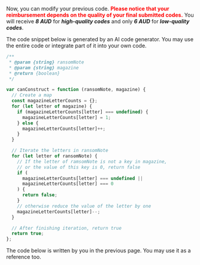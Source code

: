 Now, you can modify your previous code.  <span style="color: red;">**Please notice that your reimbursement depends on the quality of your final submitted codes.**</span> You will receive ***8 AUD*** for ***high-quality codes*** and only ***6 AUD*** for ***low-quality codes***. 



The code snippet below is generated by an AI code generator. You may use the entire code or integrate part of it into your own code. 

```javascript
/**
 * @param {string} ransomNote
 * @param {string} magazine
 * @return {boolean}
 */

var canConstruct = function (ransomNote, magazine) {
  // Create a map
  const magazineLetterCounts = {};
  for (let letter of magazine) {
    if (magazineLetterCounts[letter] === undefined) {
      magazineLetterCounts[letter] = 1;
    } else {
      magazineLetterCounts[letter]++;
    }
  }

  // Iterate the letters in ransomNote
  for (let letter of ransomNote) {
    // If the letter of ramsomNote is not a key in magazine,
    // or the value of this key is 0, return false
    if (
      magazineLetterCounts[letter] === undefined ||
      magazineLetterCounts[letter] === 0
    ) {
      return false;
    }
    // otherwise reduce the value of the letter by one
    magazineLetterCounts[letter]--;
  }

  // After finishing iteration, return true
  return true;
};
```

The code below is written by you in the previous page. You may use it as a reference too. 